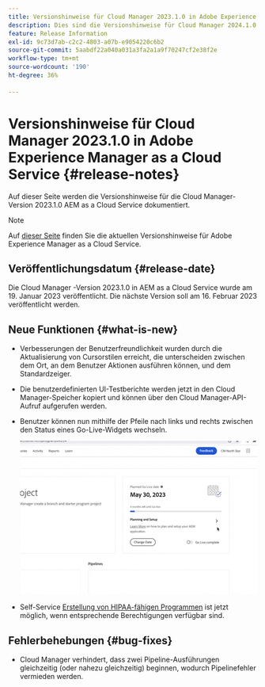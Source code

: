 ```yaml
---
title: Versionshinweise für Cloud Manager 2023.1.0 in Adobe Experience Manager as a Cloud Service
description: Dies sind die Versionshinweise für Cloud Manager 2024.1.0 in AEM as a Cloud Service.
feature: Release Information
exl-id: 9c73d7ab-c2c2-4803-a07b-e9054220c6b2
source-git-commit: 5aabdf22a040a031a3fa2a1a9f70247cf2e38f2e
workflow-type: tm+mt
source-wordcount: '190'
ht-degree: 36%

---
```



# Versionshinweise für Cloud Manager 2023.1.0 in Adobe Experience Manager as a Cloud Service {#release-notes}

Auf dieser Seite werden die Versionshinweise für die Cloud Manager-Version 2023.1.0 AEM as a Cloud Service dokumentiert.

>[!NOTE]
>
>Auf [dieser Seite](/help/release-notes/release-notes-cloud/release-notes-current.md) finden Sie die aktuellen Versionshinweise für Adobe Experience Manager as a Cloud Service.

## Veröffentlichungsdatum {#release-date}

Die Cloud Manager -Version 2023.1.0 in AEM as a Cloud Service wurde am 19. Januar 2023 veröffentlicht. Die nächste Version soll am 16. Februar 2023 veröffentlicht werden.

## Neue Funktionen {#what-is-new}

* Verbesserungen der Benutzerfreundlichkeit wurden durch die Aktualisierung von Cursorstilen erreicht, die unterscheiden zwischen dem Ort, an dem Benutzer Aktionen ausführen können, und dem Standardzeiger.

* Die benutzerdefinierten UI-Testberichte werden jetzt in den Cloud Manager-Speicher kopiert und können über den Cloud Manager-API-Aufruf aufgerufen werden.

* Benutzer können nun mithilfe der Pfeile nach links und rechts zwischen den Status eines Go-Live-Widgets wechseln.

   ![Go-Live-Widget-Transitionen](assets/go-live-transitions.gif)

* Self-Service [Erstellung von HIPAA-fähigen Programmen](/help/implementing/cloud-manager/getting-access-to-aem-in-cloud/creating-production-programs.md) ist jetzt möglich, wenn entsprechende Berechtigungen verfügbar sind.

## Fehlerbehebungen {#bug-fixes}

* Cloud Manager verhindert, dass zwei Pipeline-Ausführungen gleichzeitig (oder nahezu gleichzeitig) beginnen, wodurch Pipelinefehler vermieden werden.

